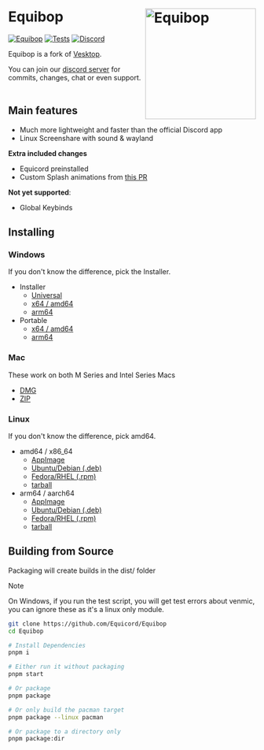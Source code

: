 # Equibop [<img src="https://avatars.githubusercontent.com/u/150590884" width="225" align="right" alt="Equibop">](https://github.com/Equicord/Equibop)

[![Equibop](https://img.shields.io/badge/Equibop-green?style=flat)](https://github.com/Equicord/Equibop)
[![Tests](https://github.com/Equicord/Equibop/actions/workflows/test.yml/badge.svg?branch=main)](https://github.com/Equicord/Equibop/actions/workflows/test.yml)
[![Discord](https://img.shields.io/discord/1207691698386501634.svg?color=768AD4&label=Discord&logo=discord&logoColor=white)](https://discord.gg/5Xh2W87egW)

Equibop is a fork of [Vesktop](https://github.com/Vencord/Vesktop).

You can join our [discord server](https://discord.gg/5Xh2W87egW) for commits, changes, chat or even support.<br></br>

## Main features

-   Much more lightweight and faster than the official Discord app
-   Linux Screenshare with sound & wayland

**Extra included changes**

-   Equicord preinstalled
-   Custom Splash animations from [this PR](https://github.com/Vencord/Vesktop/pull/355)

**Not yet supported**:

-   Global Keybinds

## Installing

### Windows

If you don't know the difference, pick the Installer.

-   Installer
    -   [Universal](https://github.com/Equicord/Equibop/releases/latest/download/Equibop-win.exe)
    -   [x64 / amd64](https://github.com/Equicord/Equibop/releases/download/latest/Equibop-win-x64.exe)
    -   [arm64](https://github.com/Equicord/Equibop/releases/download/latest/Equibop-win-arm64.exe)
-   Portable
    -   [x64 / amd64](https://github.com/Equicord/Equibop/releases/latest/download/Equibop-win-x64.zip)
    -   [arm64](https://github.com/Equicord/Equibop/releases/download/latest/Equibop-win-arm64.zip)

### Mac

These work on both M Series and Intel Series Macs
-   [DMG](https://github.com/Equicord/Equibop/releases/download/latest/Equibop-mac-universal.dmg)
-   [ZIP](https://github.com/Equicord/Equibop/releases/download/latest/Equibop-mac-universal.zip)

### Linux

If you don't know the difference, pick amd64.

-   amd64 / x86_64
    -   [AppImage](https://github.com/Equicord/Equibop/releases/download/latest/Equibop-linux-x86_64.AppImage)
    -   [Ubuntu/Debian (.deb)](https://github.com/Equicord/Equibop/releases/download/latest/Equibop-linux-amd64.deb)
    -   [Fedora/RHEL (.rpm)](https://github.com/Equicord/Equibop/releases/download/latest/Equibop-linux-x86_64.rpm)
    -   [tarball](https://github.com/Equicord/Equibop/releases/download/latest/Equibop-linux-x64.tar.gz)
-   arm64 / aarch64
    -   [AppImage](https://github.com/Equicord/Equibop/releases/download/latest/Equibop-linux-arm64.AppImage)
    -   [Ubuntu/Debian (.deb)](https://github.com/Equicord/Equibop/releases/download/latest/Equibop-linux-arm64.deb)
    -   [Fedora/RHEL (.rpm)](https://github.com/Equicord/Equibop/releases/download/latest/Equibop-linux-aarch64.rpm)
    -   [tarball](https://github.com/Equicord/Equibop/releases/download/latest/Equibop-linux-arm64.tar.gz)

## Building from Source

Packaging will create builds in the dist/ folder

> [!NOTE]
> On Windows, if you run the test script, you will get test errors about venmic, you can ignore these as it's a linux only module.

```sh
git clone https://github.com/Equicord/Equibop
cd Equibop

# Install Dependencies
pnpm i

# Either run it without packaging
pnpm start

# Or package
pnpm package

# Or only build the pacman target
pnpm package --linux pacman

# Or package to a directory only
pnpm package:dir
```
